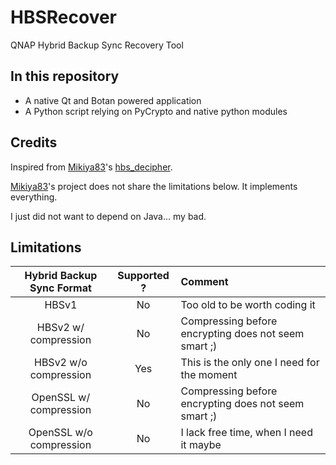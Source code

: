 # HBSRecover

QNAP Hybrid Backup Sync Recovery Tool

## In this repository

 * A native Qt and Botan powered application
 * A Python script relying on PyCrypto and native python modules

## Credits

Inspired from [Mikiya83](https://github.com/Mikiya83)'s [hbs_decipher](https://github.com/Mikiya83/hbs_decipher). 

[Mikiya83](https://github.com/Mikiya83)'s project does not share the limitations below. It implements everything.

I just did not want to depend on Java... my bad.

## Limitations

| Hybrid Backup Sync Format | Supported ? | Comment                                              |
|:-------------------------:|:-----------:|:-----------------------------------------------------|
|           HBSv1           |     No      | Too old to be worth coding it                        |
|    HBSv2 w/ compression   |     No      | Compressing before encrypting does not seem smart ;) |
|   HBSv2 w/o compression   |     Yes     | This is the only one I need for the moment           |
|   OpenSSL w/ compression  |     No      | Compressing before encrypting does not seem smart ;) |
|  OpenSSL w/o compression  |     No      | I lack free time, when I need it maybe               |
